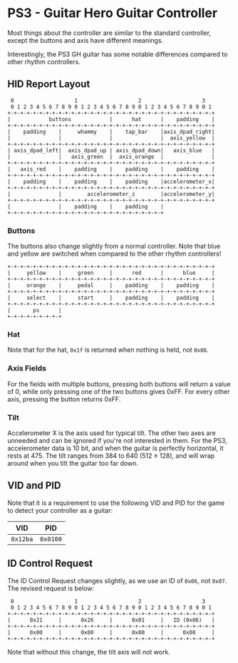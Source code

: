 # PS3 - Guitar Hero Guitar Controller
Most things about the controller are similar to the standard controller, except the buttons and axis have different meanings.

Interestingly, the PS3 GH guitar has some notable differences compared to other rhythm controllers.

## HID Report Layout

```
 0                   1                   2                   3
 0 1 2 3 4 5 6 7 8 9 0 1 2 3 4 5 6 7 8 9 0 1 2 3 4 5 6 7 8 9 0 1
+-+-+-+-+-+-+-+-+-+-+-+-+-+-+-+-+-+-+-+-+-+-+-+-+-+-+-+-+-+-+-+-+
|            buttons            |      hat      |    padding    |
+-+-+-+-+-+-+-+-+-+-+-+-+-+-+-+-+-+-+-+-+-+-+-+-+-+-+-+-+-+-+-+-+
|    padding    |     whammy    |    tap_bar    |axis_dpad_right|
|               |               |               |  axis_yellow  |
+-+-+-+-+-+-+-+-+-+-+-+-+-+-+-+-+-+-+-+-+-+-+-+-+-+-+-+-+-+-+-+-+
| axis_dpad_left|  axis_dpad_up | axis_dpad_down|   axis_blue   |
|               |   axis_green  |  axis_orange  |               |
+-+-+-+-+-+-+-+-+-+-+-+-+-+-+-+-+-+-+-+-+-+-+-+-+-+-+-+-+-+-+-+-+
|   axis_red    |    padding    |    padding    |    padding    |
+-+-+-+-+-+-+-+-+-+-+-+-+-+-+-+-+-+-+-+-+-+-+-+-+-+-+-+-+-+-+-+-+
|    padding    |    padding    |    padding    |accelerometer_x|
+-+-+-+-+-+-+-+-+-+-+-+-+-+-+-+-+-+-+-+-+-+-+-+-+-+-+-+-+-+-+-+-+
|               |        accelerometer_z        |accelerometer_y|
+-+-+-+-+-+-+-+-+-+-+-+-+-+-+-+-+-+-+-+-+-+-+-+-+-+-+-+-+-+-+-+-+
|               |    padding    |    padding    |
+-+-+-+-+-+-+-+-+-+-+-+-+-+-+-+-+-+-+-+-+-+-+-+-+
```

### Buttons
The buttons also change slightly from a normal controller. Note that blue and yellow are switched when compared to the other rhythm controllers!

```
+-+-+-+-+-+-+-+-+-+-+-+-+-+-+-+-+-+-+-+-+-+-+-+-+-+-+-+-+-+-+-+-+
|     yellow    |     green     |      red      |      blue     |
+-+-+-+-+-+-+-+-+-+-+-+-+-+-+-+-+-+-+-+-+-+-+-+-+-+-+-+-+-+-+-+-+
|     orange    |     pedal     |    padding    |    padding    |
+-+-+-+-+-+-+-+-+-+-+-+-+-+-+-+-+-+-+-+-+-+-+-+-+-+-+-+-+-+-+-+-+
|     select    |     start     |    padding    |    padding    |
+-+-+-+-+-+-+-+-+-+-+-+-+-+-+-+-+-+-+-+-+-+-+-+-+-+-+-+-+-+-+-+-+
|       ps      |
+-+-+-+-+-+-+-+-+
```
### Hat
Note that for the hat, `0x1f` is returned when nothing is held, not `0x08`.

### Axis Fields
For the fields with multiple buttons, pressing both buttons will return a value of 0, while only pressing one of the two buttons gives 0xFF. For every other axis, pressing the button returns 0xFF.

### Tilt
Accelerometer X is the axis used for typical tilt. The other two axes are unneeded and can be ignored if you're not interested in them.
For the PS3, accelerometer data is 10 bit, and when the guitar is perfectly horizontal, it rests at 475. The tilt ranges from 384 to 640 (512 &plusmn; 128), and will wrap around when you tilt the guitar too far down.

## VID and PID
Note that it is a requirement to use the following VID and PID for the game to detect your controller as a guitar:

| VID      | PID      |
| -------- | -------- |
| `0x12ba` | `0x0100` |

## ID Control Request
The ID Control Request changes slightly, as we use an ID of `0x06`, not `0x07`. The revised request is below:
```
 0                   1                   2                   3  
 0 1 2 3 4 5 6 7 8 9 0 1 2 3 4 5 6 7 8 9 0 1 2 3 4 5 6 7 8 9 0 1
+-+-+-+-+-+-+-+-+-+-+-+-+-+-+-+-+-+-+-+-+-+-+-+-+-+-+-+-+-+-+-+-+
|      0x21     |      0x26     |      0x01     |   ID (0x06)   |
+-+-+-+-+-+-+-+-+-+-+-+-+-+-+-+-+-+-+-+-+-+-+-+-+-+-+-+-+-+-+-+-+
|      0x00     |      0x00     |      0x00     |      0x00     |
+-+-+-+-+-+-+-+-+-+-+-+-+-+-+-+-+-+-+-+-+-+-+-+-+-+-+-+-+-+-+-+-+
```

Note that without this change, the tilt axis will not work.
